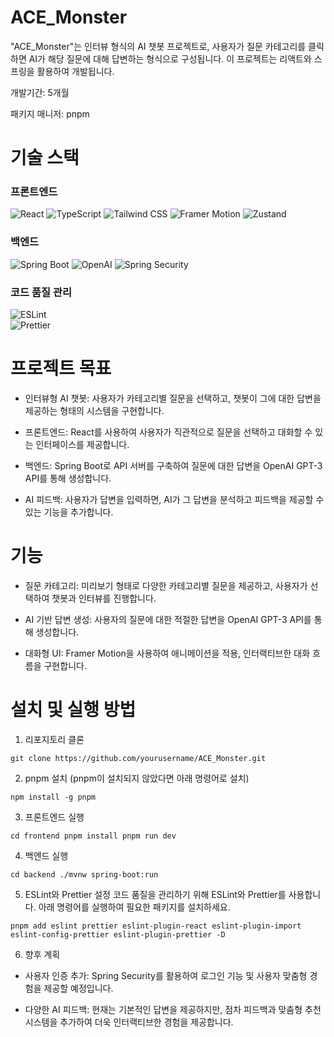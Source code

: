 # ACE_Monster

"ACE_Monster"는 인터뷰 형식의 AI 챗봇 프로젝트로, 사용자가 질문 카테고리를 클릭하면 AI가 해당 질문에 대해 답변하는 형식으로 구성됩니다. 이 프로젝트는 리액트와 스프링을 활용하여 개발됩니다.

개발기간: 5개월

패키지 매니저: pnpm

# 기술 스택 


### **프론트엔드**
 ![React](https://img.shields.io/badge/React-61DAFB?style=for-the-badge&logo=react&logoColor=black) 
 ![TypeScript](https://img.shields.io/badge/TypeScript-3178C6?style=for-the-badge&logo=typescript&logoColor=white) 
 ![Tailwind CSS](https://img.shields.io/badge/Tailwind%20CSS-38B2AC?style=for-the-badge&logo=tailwind-css&logoColor=white) 
 ![Framer Motion](https://img.shields.io/badge/Framer%20Motion-000000?style=for-the-badge&logo=framer&logoColor=white) 
 ![Zustand](https://img.shields.io/badge/Zustand-ffdf00?style=for-the-badge&logo=zustand&logoColor=black) 

### **백엔드**
 ![Spring Boot](https://img.shields.io/badge/Spring%20Boot-6DB33F?style=for-the-badge&logo=springboot&logoColor=white) 
 ![OpenAI](https://img.shields.io/badge/OpenAI-000000?style=for-the-badge&logo=openai&logoColor=white) 
 ![Spring Security](https://img.shields.io/badge/Spring%20Security-6DB33F?style=for-the-badge&logo=spring&logoColor=white) 

### **코드 품질 관리**
![ESLint](https://img.shields.io/badge/ESLint-4B32C3?style=for-the-badge&logo=eslint&logoColor=white)  
![Prettier](https://img.shields.io/badge/Prettier-F7B93E?style=for-the-badge&logo=prettier&logoColor=black) 


# 프로젝트 목표
- 인터뷰형 AI 챗봇: 사용자가 카테고리별 질문을 선택하고, 챗봇이 그에 대한 답변을 제공하는 형태의 시스템을 구현합니다.

- 프론트엔드: React를 사용하여 사용자가 직관적으로 질문을 선택하고 대화할 수 있는 인터페이스를 제공합니다.

- 백엔드: Spring Boot로 API 서버를 구축하여 질문에 대한 답변을 OpenAI GPT-3 API를 통해 생성합니다.

- AI 피드백: 사용자가 답변을 입력하면, AI가 그 답변을 분석하고 피드백을 제공할 수 있는 기능을 추가합니다.

# 기능
- 질문 카테고리: 미리보기 형태로 다양한 카테고리별 질문을 제공하고, 사용자가 선택하여 챗봇과 인터뷰를 진행합니다.

- AI 기반 답변 생성: 사용자의 질문에 대한 적절한 답변을 OpenAI GPT-3 API를 통해 생성합니다.

- 대화형 UI: Framer Motion을 사용하여 애니메이션을 적용, 인터랙티브한 대화 흐름을 구현합니다.

# 설치 및 실행 방법
1. 리포지토리 클론

`git clone https://github.com/yourusername/ACE_Monster.git`

2. pnpm 설치
(pnpm이 설치되지 않았다면 아래 명령어로 설치)


`npm install -g pnpm`

3. 프론트엔드 실행


`cd frontend
pnpm install
pnpm run dev`

4. 백엔드 실행

`cd backend
./mvnw spring-boot:run`

5. ESLint와 Prettier 설정
코드 품질을 관리하기 위해 ESLint와 Prettier를 사용합니다. 아래 명령어를 실행하여 필요한 패키지를 설치하세요.

`
pnpm add eslint prettier eslint-plugin-react eslint-plugin-import eslint-config-prettier eslint-plugin-prettier -D
`

6. 향후 계획

- 사용자 인증 추가: Spring Security를 활용하여 로그인 기능 및 사용자 맞춤형 경험을 제공할 예정입니다.

- 다양한 AI 피드백: 현재는 기본적인 답변을 제공하지만, 점차 피드백과 맞춤형 추천 시스템을 추가하여 더욱 인터랙티브한 경험을 제공합니다.
